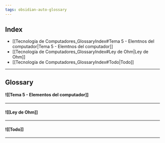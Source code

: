 ```yaml
---
tags: obsidian-auto-glossary
---
```

## Index
- [[Tecnología de Computadores_GlossaryIndex#Tema 5 - Elemtnos del computador|Tema 5 - Elemtnos del computador]]
- [[Tecnología de Computadores_GlossaryIndex#Ley de Ohm|Ley de Ohm]]
- [[Tecnología de Computadores_GlossaryIndex#Todo|Todo]]

***

## Glossary
#### ![[Tema 5 - Elementos del computador]]

***

#### ![[Ley de Ohm]]

***

#### ![[Todo]]

***

